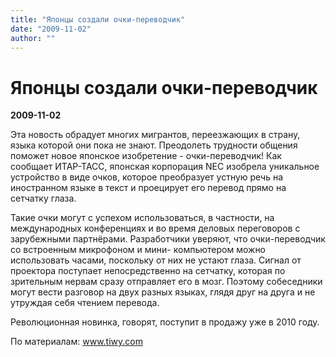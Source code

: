 ```yaml
---
title: "Японцы создали очки-переводчик"
date: "2009-11-02"
author: ""
---
```


# Японцы создали очки-переводчик

**2009-11-02** 

Эта новость обрадует многих мигрантов, переезжающих в страну, языка которой они пока не знают. Преодолеть трудности общения поможет новое японское изобретение - очки-переводчик! Как сообщает ИТАР-ТАСС, японская корпорация NEC изобрела уникальное устройство в виде очков, которое преобразует устную речь на иностранном языке в текст и проецирует его перевод прямо на сетчатку глаза.

Такие очки могут с успехом использоваться, в частности, на международных конференциях и во время деловых переговоров с зарубежными партнёрами. Разработчики уверяют, что очки-переводчик со встроенным микрофоном и мини- компьютером можно использовать часами, поскольку от них не устают глаза. Сигнал от проектора поступает непосредственно на сетчатку, которая по зрительным нервам сразу отправляет его в мозг. Поэтому собеседники могут вести разговор на двух разных языках, глядя друг на друга и не утруждая себя чтением перевода.

Революционная новинка, говорят, поступит в продажу уже в 2010 году.

По материалам: www.tiwy.com